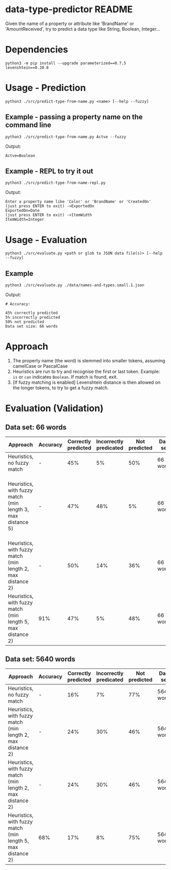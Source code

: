 # data-type-predictor README

Given the name of a property or attribute like 'BrandName' or 'AmountReceived', try to predict a data type like String, Boolean, Integer...

# Dependencies

```
python3 -m pip install --upgrade parameterized==0.7.5 levenshtein==0.20.8
```

# Usage - Prediction

```
python3 ./src/predict-type-from-name.py <name> [--help --fuzzy]
```

## Example - passing a property name on the command line

```
python3 ./src/predict-type-from-name.py Actve --fuzzy
```

Output:

```
Actve=Boolean
```

## Example - REPL to try it out

```
python3 ./src/predict-type-from-name-repl.py
```
Output:

```
Enter a property name like 'Color' or 'BrandName' or 'CreatedOn'
(just press ENTER to exit) ->ExportedOn
ExportedOn=Date
(just press ENTER to exit) ->ItemWidth
ItemWidth=Integer
```

# Usage - Evaluation

```
python3 ./src/evaluate.py <path or glob to JSON data file(s)> [--help --fuzzy]
```

## Example

```
python3 ./src/evaluate.py ./data/names-and-types.small.1.json
```

Output:
```
# Accuracy:

45% correctly predicted
5% incorrectly predicted
50% not predicted
Data set size: 66 words
```

# Approach

1. The property name (the word) is stemmed into smaller tokens, assuming camelCase or PascalCase
2. Heuristics are run to try and recognise the first or last token. Example: `is` or `can` indicates `Boolean`. If match is found, exit.
3. [If fuzzy matching is enabled] Levenshtein distance is then allowed on the longer tokens, to try to get a fuzzy match.

# Evaluation (Validation)

## Data set: 66 words

| Approach | Accuracy | Correctly predicted | Incorrectly predicated | Not predicted | Data set | Comment |
|---|---|---|---|---|---|---|
| Heuristics, no fuzzy match | - | 45% | 5% | 50% | 66 words | 'Safe' predications |
| Heuristics, with fuzzy match (min length 3, max distance 5) | - | 47% | 48% | 5% | 66 words | 'Unsafe' fuzzy predications: small gain in true positives with cost of much more false positives. |
| Heuristics, with fuzzy match (min length 2, max distance 2) | - | 50% | 14% | 36% | 66 words | 'Safer' fuzzy predications. |
| Heuristics, with fuzzy match (min length 5, max distance 2) | 91% | 47% | 5% | 48% | 66 words | 'Safer' fuzzy predications. |

## Data set: 5640 words

| Approach | Accuracy | Correctly predicted | Incorrectly predicated | Not predicted | Data set | Comment |
|---|---|---|---|---|---|---|
| Heuristics, no fuzzy match | - | 16% | 7% | 77% | 5640 words | 'Safe' predications. |
| Heuristics, with fuzzy match (min length 2, max distance 2) | - | 24% | 30% | 46% | 5640 words | Fuzzy predications. |
| Heuristics, with fuzzy match (min length 2, max distance 2) | - | 24% | 30% | 46% | 5640 words | Fuzzy predications. |
| Heuristics, with fuzzy match (min length 5, max distance 2) | 68% | 17% | 8% | 75% | 5640 words | Fuzzy predications. |
